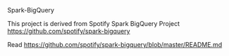 Spark-BigQuery

This project is derived from Spotify Spark BigQuery Project https://github.com/spotify/spark-bigquery

Read https://github.com/spotify/spark-bigquery/blob/master/README.md

